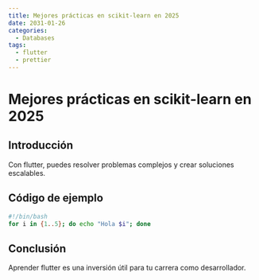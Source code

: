 ```yaml
---
title: Mejores prácticas en scikit-learn en 2025
date: 2031-01-26
categories:
  - Databases
tags:
  - flutter
  - prettier
---
```


# Mejores prácticas en scikit-learn en 2025

## Introducción

Con flutter, puedes resolver problemas complejos y crear soluciones escalables.

## Código de ejemplo

```bash
#!/bin/bash
for i in {1..5}; do echo "Hola $i"; done
```

## Conclusión

Aprender flutter es una inversión útil para tu carrera como desarrollador.
